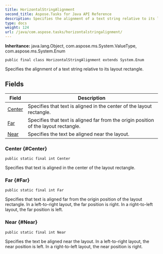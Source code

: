 ```yaml
---
title: HorizontalStringAlignment
second_title: Aspose.Tasks for Java API Reference
description: Specifies the alignment of a text string relative to its layout rectangle.
type: docs
weight: 124
url: /java/com.aspose.tasks/horizontalstringalignment/
---
```


**Inheritance:**
java.lang.Object, com.aspose.ms.System.ValueType, com.aspose.ms.System.Enum
```
public final class HorizontalStringAlignment extends System.Enum
```

Specifies the alignment of a text string relative to its layout rectangle.
## Fields

| Field | Description |
| --- | --- |
| [Center](#Center) | Specifies that text is aligned in the center of the layout rectangle. |
| [Far](#Far) | Specifies that text is aligned far from the origin position of the layout rectangle. |
| [Near](#Near) | Specifies the text be aligned near the layout. |
### Center {#Center}
```
public static final int Center
```


Specifies that text is aligned in the center of the layout rectangle.

### Far {#Far}
```
public static final int Far
```


Specifies that text is aligned far from the origin position of the layout rectangle. In a left-to-right layout, the far position is right. In a right-to-left layout, the far position is left.

### Near {#Near}
```
public static final int Near
```


Specifies the text be aligned near the layout. In a left-to-right layout, the near position is left. In a right-to-left layout, the near position is right.

